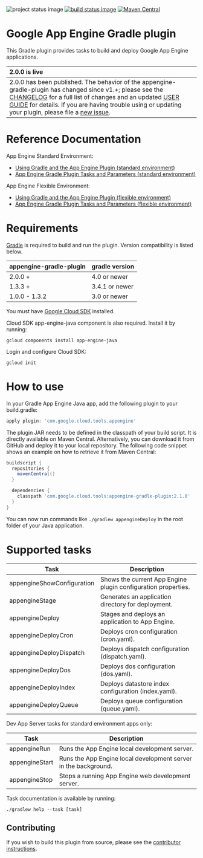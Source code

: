![project status image](https://img.shields.io/badge/stability-stable-brightgreen.svg)
[![build status image](https://travis-ci.org/GoogleCloudPlatform/app-gradle-plugin.svg?branch=master)](https://travis-ci.org/GoogleCloudPlatform/app-gradle-plugin)
[![Maven Central](https://maven-badges.herokuapp.com/maven-central/com.google.cloud.tools/appengine-gradle-plugin/badge.svg)](https://maven-badges.herokuapp.com/maven-central/com.google.cloud.tools/appengine-gradle-plugin)
# Google App Engine Gradle plugin

This Gradle plugin provides tasks to build and deploy Google App Engine applications.

| 2.0.0 is live |
| :------------------------------ |
| 2.0.0 has been published. The behavior of the appengine-gradle-plugin has changed since v1.+; please see the [CHANGELOG](CHANGELOG.md) for a full list of changes and an updated [USER GUIDE](USER_GUIDE.md) for details. If you are having trouble using or updating your plugin, please file a [new issue](https://github.com/GoogleCloudPlatform/app-gradle-plugin/issues).|

# Reference Documentation

App Engine Standard Environment:
* [Using Gradle and the App Engine Plugin (standard environment)](https://cloud.google.com/appengine/docs/java/tools/gradle)
* [App Engine Gradle Plugin Tasks and Parameters (standard environment)](https://cloud.google.com/appengine/docs/java/tools/gradle-reference)

App Engine Flexible Environment:
* [Using Gradle and the App Engine Plugin (flexible environment)](https://cloud.google.com/appengine/docs/flexible/java/using-gradle)
* [App Engine Gradle Plugin Tasks and Parameters (flexible environment)](https://cloud.google.com/appengine/docs/flexible/java/gradle-reference)

# Requirements

[Gradle](http://gradle.org) is required to build and run the plugin. Version compatibility is listed below.

| appengine-gradle-plugin | gradle version |
|-------------------------|----------------|
| 2.0.0 +                 | 4.0 or newer   |
| 1.3.3 +                 | 3.4.1 or newer |
| 1.0.0 - 1.3.2           | 3.0 or newer   |

You must have [Google Cloud SDK](https://cloud.google.com/sdk/) installed.

Cloud SDK app-engine-java component is also required. Install it by running:

    gcloud components install app-engine-java

Login and configure Cloud SDK:

    gcloud init

# How to use

In your Gradle App Engine Java app, add the following plugin to your build.gradle:

```Groovy
apply plugin: 'com.google.cloud.tools.appengine'
```

The plugin JAR needs to be defined in the classpath of your build script. It is directly available on Maven Central. Alternatively, you can download it from GitHub and deploy it to your local repository. The following code snippet shows an example on how to retrieve it from Maven Central:

```Groovy
buildscript {
  repositories {
    mavenCentral()
  }

  dependencies {
    classpath 'com.google.cloud.tools:appengine-gradle-plugin:2.1.0'
  }
}
```

You can now run commands like `./gradlew appengineDeploy` in the root folder of your Java application.

# Supported tasks
| Task                       | Description
|----------------------------|---
| appengineShowConfiguration | Shows the current App Engine plugin configuration properties.
| appengineStage             | Generates an application directory for deployment.
| appengineDeploy            | Stages and deploys an application to App Engine.
| appengineDeployCron        | Deploys cron configuration (cron.yaml).
| appengineDeployDispatch    | Deploys dispatch configuration (dispatch.yaml).
| appengineDeployDos         | Deploys dos configuration (dos.yaml).
| appengineDeployIndex       | Deploys datastore index configuration (index.yaml).
| appengineDeployQueue       | Deploys queue configuration (queue.yaml).

Dev App Server tasks for standard environment apps only:

| Task           | Description
|----------------|---
| appengineRun   | Runs the App Engine local development server.
| appengineStart | Runs the App Engine local development server in the background.
| appengineStop  | Stops a running App Engine web development server.

Task documentation is available by running:

    ./gradlew help --task [task]

## Contributing

If you wish to build this plugin from source, please see the [contributor instructions](CONTRIBUTING.md).
